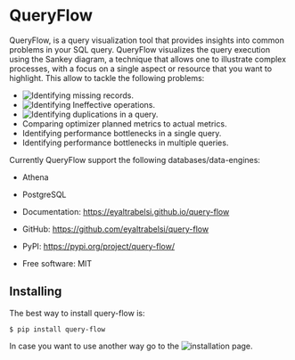 # QueryFlow


[comment]: <> ([![pypi]&#40;https://img.shields.io/pypi/v/query-flow.svg&#41;]&#40;https://pypi.org/project/query-flow/&#41;)

[comment]: <> ([![python]&#40;https://img.shields.io/pypi/pyversions/query-flow.svg&#41;]&#40;https://pypi.org/project/query-flow/&#41;)

[comment]: <> ([![Build Status]&#40;https://github.com/eyaltrabelsi/query-flow/actions/workflows/dev.yml/badge.svg&#41;]&#40;https://github.com/eyaltrabelsi/query-flow/actions/workflows/dev.yml&#41;)

QueryFlow, is a query visualization tool that provides insights into common problems in your SQL query.
QueryFlow visualizes the query execution using the Sankey diagram, a technique that allows one to illustrate complex processes, with a focus on a single aspect or resource that you want to highlight.
This allow to tackle the following problems:

* ![Identifying missing records.](https://github.com/eyaltrabelsi/query-flow/blob/master/examples/Identifying%20the%20operation%20that%20caused%20the%20return%20of%20zero%20records%20.ipynb)
* ![Identifying Ineffective operations.](https://github.com/eyaltrabelsi/query-flow/blob/master/examples/Identifying%20Ineffective%20operations.ipynb)
* ![Identifying duplications in a query.](https://github.com/eyaltrabelsi/query-flow/blob/master/examples/Identifying%20duplications.ipynb)
* Comparing optimizer planned metrics to actual metrics.
* Identifying performance bottlenecks in a single query.
* Identifying performance bottlenecks in multiple queries.

Currently QueryFlow support the following databases/data-engines:
* Athena
* PostgreSQL

* Documentation: <https://eyaltrabelsi.github.io/query-flow>
* GitHub: <https://github.com/eyaltrabelsi/query-flow>
* PyPI: <https://pypi.org/project/query-flow/>
* Free software: MIT


## Installing #
The best way to install query-flow is:
```
$ pip install query-flow
```
In case you want to use another way go to the ![installation page.](https://eyaltrabelsi.github.io/query-flow/installation/)


[comment]: <> (## Publications #)

[comment]: <> (**Title**: Visualizing Database Execution Plans using)

[comment]: <> (Sankey. **Authors**: Eyal Trabelsi/Ehud Gudes [<a href="link">pdf</a>])

[comment]: <> (*Authors contributed equally to this paper.)
